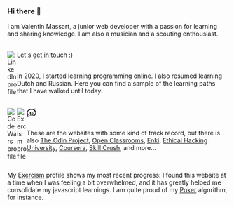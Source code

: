 ### Hi there 👋

I am Valentin Massart, a junior web developer with a passion for learning and sharing knowledge. I am also a musician and a scouting enthousiast. 

<br/>

<a href="https://www.linkedin.com/in/massartval/">
<img align="left" alt="LinkedIn profile" width="22px" src="https://simpleicons.org/icons/linkedin.svg" /> Let's get in touch :)
</a>

<br>

<br>

In 2020, I started learning programming online. I also resumed learning Dutch and Russian. Here you can find a sample of the learning paths that I have walked until today. 

<br> 

<a href="https://www.codewars.com/users/massartval">
<img align="left" alt="Code Wars profile" width="22px" src="https://simpleicons.org/icons/codewars.svg" />
</a>

<a href="https://exercism.org/profiles/massartval">
<img align="left" alt="Exercism profile" width="22px" src="https://simpleicons.org/icons/exercism.svg" />
</a>

<a href="https://www.freecodecamp.org/fccdc914f2d-c71f-4ae5-8988-378bc0aa71f4">
<img align="left" alt="" width="22px" src="https://simpleicons.org/icons/freecodecamp.svg" />
</a>

<a href="https://www.sololearn.com/profile/16231100">
<img align="left" alt="" width="22px" src="https://simpleicons.org/icons/sololearn.svg" />
</a>

<a href="https://www.duolingo.com/profile/ValentinMa449985">
<img align="left" alt="" width="22px" src="https://simpleicons.org/icons/duolingo.svg" />
</a>

<a href="https://learn.wallangues.be/platform/#/profile">
<img align="left" alt="" width="22px" src="./logo-wallangues-short-black.svg" />
</a>

<br>
<br>

These are the websites with some kind of track record, but there is also <a href = "https://www.theodinproject.com/">The Odin Project</a>, <a href="https://openclassrooms.com/en/members/53kkct2pjw26">Open Classrooms</a>, <a href="https://www.enki.com/">Enki</a>, <a href="https://play.google.com/store/apps/details?id=com.askills.edu.ethical.hacking.university&hl=fr&gl=US">Ethical Hacking University</a>, <a href="https://www.coursera.org/user/cfec59a1b5c8a152ad682a7081f5732f">Coursera</a>, <a href="https://learn.skillcrush.com/classes/skillcrush-free-coding-camp/">Skill Crush</a>, and more... 

<br />

<!--After all those learning experiences, I eventually started writing some interesting code.--> 
My <a href="https://exercism.org/profiles/massartval">Exercism</a> profile shows my most recent progress: I found this website at a time when I was feeling a bit overwhelmed, and it has greatly helped me consolidate my javascript learnings. I am quite proud of my <a href="https://exercism.org/tracks/javascript/exercises/poker/solutions/massartval">Poker</a> algorithm, for instance. 

<br />

<!-- https://medium.com/@saketprag322/customize-your-github-landing-page-cad846575bea -->

<!--
**massartval/massartval** is a ✨ _special_ ✨ repository because its `README.md` (this file) appears on your GitHub profile.

Here are some ideas to get you started:

- 🔭 I’m currently working on ...
- 🌱 I’m currently learning ...
- 👯 I’m looking to collaborate on ...
- 🤔 I’m looking for help with ...
- 💬 Ask me about ...
- 📫 How to reach me: ...
- 😄 Pronouns: ...
- ⚡ Fun fact: ...
-->
